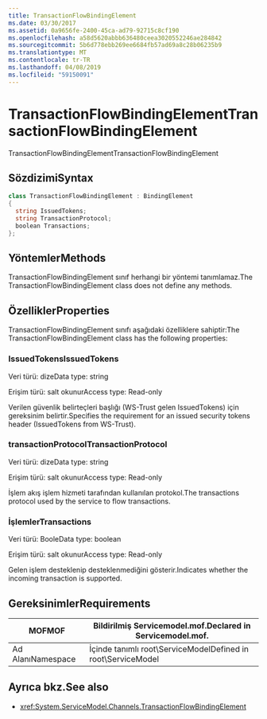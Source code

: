 ```yaml
---
title: TransactionFlowBindingElement
ms.date: 03/30/2017
ms.assetid: 0a9656fe-2400-45ca-ad79-92715c8cf190
ms.openlocfilehash: a58d5620abbb636480ceea3020552246ae284842
ms.sourcegitcommit: 5b6d778ebb269ee6684fb57ad69a8c28b06235b9
ms.translationtype: MT
ms.contentlocale: tr-TR
ms.lasthandoff: 04/08/2019
ms.locfileid: "59150091"
---
```

# <a name="transactionflowbindingelement"></a><span data-ttu-id="96e3f-102">TransactionFlowBindingElement</span><span class="sxs-lookup"><span data-stu-id="96e3f-102">TransactionFlowBindingElement</span></span>
<span data-ttu-id="96e3f-103">TransactionFlowBindingElement</span><span class="sxs-lookup"><span data-stu-id="96e3f-103">TransactionFlowBindingElement</span></span>  
  
## <a name="syntax"></a><span data-ttu-id="96e3f-104">Sözdizimi</span><span class="sxs-lookup"><span data-stu-id="96e3f-104">Syntax</span></span>  
  
```csharp
class TransactionFlowBindingElement : BindingElement  
{  
  string IssuedTokens;  
  string TransactionProtocol;  
  boolean Transactions;  
};  
```  
  
## <a name="methods"></a><span data-ttu-id="96e3f-105">Yöntemler</span><span class="sxs-lookup"><span data-stu-id="96e3f-105">Methods</span></span>  
 <span data-ttu-id="96e3f-106">TransactionFlowBindingElement sınıf herhangi bir yöntemi tanımlamaz.</span><span class="sxs-lookup"><span data-stu-id="96e3f-106">The TransactionFlowBindingElement class does not define any methods.</span></span>  
  
## <a name="properties"></a><span data-ttu-id="96e3f-107">Özellikler</span><span class="sxs-lookup"><span data-stu-id="96e3f-107">Properties</span></span>  
 <span data-ttu-id="96e3f-108">TransactionFlowBindingElement sınıfı aşağıdaki özelliklere sahiptir:</span><span class="sxs-lookup"><span data-stu-id="96e3f-108">The TransactionFlowBindingElement class has the following properties:</span></span>  
  
### <a name="issuedtokens"></a><span data-ttu-id="96e3f-109">IssuedTokens</span><span class="sxs-lookup"><span data-stu-id="96e3f-109">IssuedTokens</span></span>  
 <span data-ttu-id="96e3f-110">Veri türü: dize</span><span class="sxs-lookup"><span data-stu-id="96e3f-110">Data type: string</span></span>  
  
 <span data-ttu-id="96e3f-111">Erişim türü: salt okunur</span><span class="sxs-lookup"><span data-stu-id="96e3f-111">Access type: Read-only</span></span>  
  
 <span data-ttu-id="96e3f-112">Verilen güvenlik belirteçleri başlığı (WS-Trust gelen IssuedTokens) için gereksinim belirtir.</span><span class="sxs-lookup"><span data-stu-id="96e3f-112">Specifies the requirement for an issued security tokens header (IssuedTokens from WS-Trust).</span></span>  
  
### <a name="transactionprotocol"></a><span data-ttu-id="96e3f-113">transactionProtocol</span><span class="sxs-lookup"><span data-stu-id="96e3f-113">TransactionProtocol</span></span>  
 <span data-ttu-id="96e3f-114">Veri türü: dize</span><span class="sxs-lookup"><span data-stu-id="96e3f-114">Data type: string</span></span>  
  
 <span data-ttu-id="96e3f-115">Erişim türü: salt okunur</span><span class="sxs-lookup"><span data-stu-id="96e3f-115">Access type: Read-only</span></span>  
  
 <span data-ttu-id="96e3f-116">İşlem akış işlem hizmeti tarafından kullanılan protokol.</span><span class="sxs-lookup"><span data-stu-id="96e3f-116">The transactions protocol used by the service to flow transactions.</span></span>  
  
### <a name="transactions"></a><span data-ttu-id="96e3f-117">İşlemler</span><span class="sxs-lookup"><span data-stu-id="96e3f-117">Transactions</span></span>  
 <span data-ttu-id="96e3f-118">Veri türü: Boole</span><span class="sxs-lookup"><span data-stu-id="96e3f-118">Data type: boolean</span></span>  
  
 <span data-ttu-id="96e3f-119">Erişim türü: salt okunur</span><span class="sxs-lookup"><span data-stu-id="96e3f-119">Access type: Read-only</span></span>  
  
 <span data-ttu-id="96e3f-120">Gelen işlem desteklenip desteklenmediğini gösterir.</span><span class="sxs-lookup"><span data-stu-id="96e3f-120">Indicates whether the incoming transaction is supported.</span></span>  
  
## <a name="requirements"></a><span data-ttu-id="96e3f-121">Gereksinimler</span><span class="sxs-lookup"><span data-stu-id="96e3f-121">Requirements</span></span>  
  
|<span data-ttu-id="96e3f-122">MOF</span><span class="sxs-lookup"><span data-stu-id="96e3f-122">MOF</span></span>|<span data-ttu-id="96e3f-123">Bildirilmiş Servicemodel.mof.</span><span class="sxs-lookup"><span data-stu-id="96e3f-123">Declared in Servicemodel.mof.</span></span>|  
|---------|-----------------------------------|  
|<span data-ttu-id="96e3f-124">Ad Alanı</span><span class="sxs-lookup"><span data-stu-id="96e3f-124">Namespace</span></span>|<span data-ttu-id="96e3f-125">İçinde tanımlı root\ServiceModel</span><span class="sxs-lookup"><span data-stu-id="96e3f-125">Defined in root\ServiceModel</span></span>|  
  
## <a name="see-also"></a><span data-ttu-id="96e3f-126">Ayrıca bkz.</span><span class="sxs-lookup"><span data-stu-id="96e3f-126">See also</span></span>

- <xref:System.ServiceModel.Channels.TransactionFlowBindingElement>
